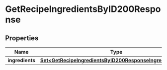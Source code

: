 

# GetRecipeIngredientsByID200Response

## Properties

Name | Type | Description | Notes
------------ | ------------- | ------------- | -------------
**ingredients** | [**Set&lt;GetRecipeIngredientsByID200ResponseIngredientsInner&gt;**](GetRecipeIngredientsByID200ResponseIngredientsInner.md) |  | 




